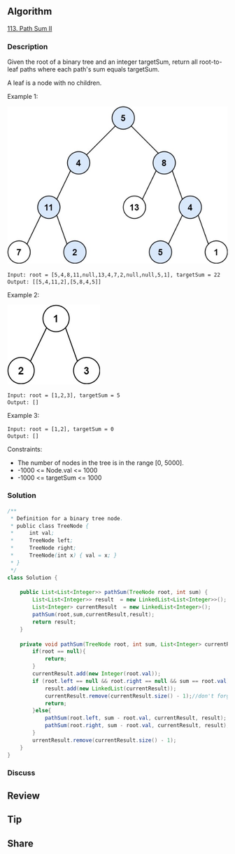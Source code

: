 ## Algorithm

[113. Path Sum II](https://leetcode.com/problems/path-sum-ii/)

### Description

Given the root of a binary tree and an integer targetSum, return all root-to-leaf paths where each path's sum equals targetSum.

A leaf is a node with no children.

Example 1:

![](assets/20210528-afb77200.png)

```
Input: root = [5,4,8,11,null,13,4,7,2,null,null,5,1], targetSum = 22
Output: [[5,4,11,2],[5,8,4,5]]
```

Example 2:

![](assets/20210528-4f337fa4.png)

```
Input: root = [1,2,3], targetSum = 5
Output: []
```

Example 3:

```
Input: root = [1,2], targetSum = 0
Output: []
```

Constraints:

- The number of nodes in the tree is in the range [0, 5000].
- -1000 <= Node.val <= 1000
- -1000 <= targetSum <= 1000


### Solution

```java
/**
 * Definition for a binary tree node.
 * public class TreeNode {
 *     int val;
 *     TreeNode left;
 *     TreeNode right;
 *     TreeNode(int x) { val = x; }
 * }
 */
class Solution {

    public List<List<Integer>> pathSum(TreeNode root, int sum) {
        List<List<Integer>> result  = new LinkedList<List<Integer>>();
	    List<Integer> currentResult  = new LinkedList<Integer>();
        pathSum(root,sum,currentResult,result);
	    return result;
    }
    
    private void pathSum(TreeNode root, int sum, List<Integer> currentResult, List<List<Integer>> result) {
        if(root == null){
            return;
        }
        currentResult.add(new Integer(root.val));
        if (root.left == null && root.right == null && sum == root.val) {
		    result.add(new LinkedList(currentResult));
		    currentResult.remove(currentResult.size() - 1);//don't forget to remove the last integer
		    return;
        }else{
            pathSum(root.left, sum - root.val, currentResult, result);
		    pathSum(root.right, sum - root.val, currentResult, result);
        }
        urrentResult.remove(currentResult.size() - 1);
    }
}
```

### Discuss

## Review


## Tip


## Share
